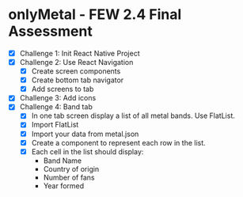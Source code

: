 # onlyMetal - FEW 2.4 Final Assessment

- [x] Challenge 1: Init React Native Project
- [x] Challenge 2: Use React Navigation
    - [x] Create screen components
    - [x] Create bottom tab navigator
    - [x] Add screens to tab
- [x] Challenge 3: Add icons
- [x] Challenge 4: Band tab
    - [x] In one tab screen display a list of all metal bands. Use FlatList.
    - [x] Import FlatList
    - [x] Import your data from metal.json
    - [x] Create a component to represent each row in the list.
    - [x] Each cell in the list should display:
        - Band Name
        - Country of origin
        - Number of fans
        - Year formed

